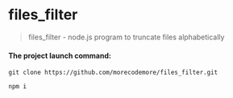 # files_filter
>files_filter - node.js program to truncate files alphabetically

#### The project launch command:
`git clone https://github.com/morecodemore/files_filter.git`

`npm i`